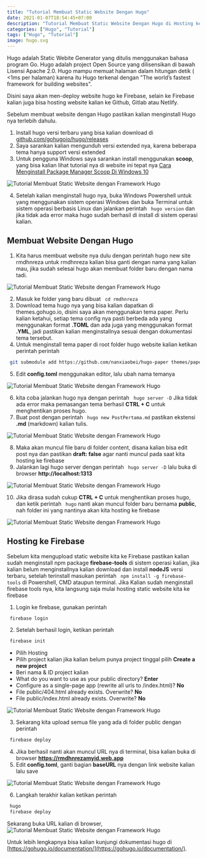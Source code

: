 ```yaml
---
title: "Tutorial Membuat Static Website Dengan Hugo"
date: 2021-01-07T18:54:45+07:00
description: "Tutorial Membuat Static Website Dengan Hugo di Hosting ke Firebase"
categories: ["Hugo", "Tutorial"]
tags: ["Hugo", "Tutorial"]
image: hugo.svg
---
```

Hugo adalah Static Webite Generator yang ditulis menggunakan bahasa program Go. Hugo adalah project Open Source yang dilisensikan di bawah Lisensi Apache 2.0. Hugo mampu memuat halaman dalam hitungan detik ( <1ms per halaman) karena itu Hugo terkenal dengan "The world’s fastest framework for building websites".

Disini saya akan men-deploy website hugo ke Firebase, selain ke Firebase kalian juga bisa hosting website kalian ke Github, Gitlab atau Netlify.

Sebelum membuat website dengan Hugo pastikan kalian menginstall Hugo nya terlebih dahulu.

1. Install hugo versi terbaru yang bisa kalian download di [github.com/gohugoio/hugo/releases](https://github.com/gohugoio/hugo/releases)
2. Saya sarankan kalian mengunduh versi extended nya, karena beberapa tema hanya support versi extended
3. Untuk pengguna Windows saya sarankan install menggunakan **scoop**, yang bisa kalian lihat tutorial nya di website ini tepat nya [Cara Menginstall Package Manager Scoop Di Windows 10](/cara-menginstall-package-manager-scoop-di-windows-10/)

![Tutorial Membuat Static Website dengan Framework Hugo](https://1.bp.blogspot.com/-dnVPw2BHVB8/X3iUG5N64hI/AAAAAAAACrc/AFjHbgjsNOAi0rEyDgG56ou8PVEpl2vTQCLcBGAsYHQ/s958/2.webp)

4. Setelah kalian menginstall hugo nya, buka Windows Powershell untuk yang menggunakan sistem operasi Windows dan buka Terminal untuk sistem operasi berbasis Linux dan jalankan perintah ``` hugo version``` dan jika tidak ada error maka hugo sudah berhasil di install di sistem operasi kalian.

## Membuat Website Dengan Hugo

1. Kita harus membuat website nya dulu dengan perintah  hugo new site rmdhnreza untuk rmdhnreza kalian bisa ganti dengan nama yang kalian mau, jika sudah selesai hugo akan membuat folder baru dengan nama tadi.

![Tutorial Membuat Static Website dengan Framework Hugo](https://1.bp.blogspot.com/-onczNnB0HZs/X3iUj6JxbzI/AAAAAAAACro/76K6ioQlgYQW8cDBogDGZMg6eX5n8v5ggCLcBGAsYHQ/s1150/3.webp)

2. Masuk ke folder yang baru dibuat ``` cd rmdhnreza```
3. Download tema hugo nya yang bisa kalian dapatkan di themes.gohugo.io, disini saya akan menggunakan tema paper. Perlu kalian ketahui, setiap tema config nya pasti berbeda ada yang menggunakan format **.TOML** dan ada juga yang menggunakan format **.YML**, jadi pastikan kalian menginstallnya sesuai dengan dokumentasi tema tersebut.
4. Untuk menginstall tema paper di root folder hugo website kalian ketikan perintah perintah 
```bash 
 git submodule add https://github.com/nanxiaobei/hugo-paper themes/paper
```
5. Edit **config.toml** menggunakan editor, lalu ubah nama temanya

![Tutorial Membuat Static Website dengan Framework Hugo](https://1.bp.blogspot.com/-fN1BGpEngMk/X_cNJlFcnXI/AAAAAAAACzI/sgrmLg7h9yAH7-OeocEeWlOI2_pAiZnqACLcBGAsYHQ/s960/9.webp)

6. kita coba jalankan hugo nya dengan perintah ``` hugo server -D``` Jika tidak ada error maka pemasangan tema berhasil **CTRL + C** untuk menghentikan proses hugo.
7. Buat post dengan perintah ``` hugo new PostPertama.md``` pastikan ekstensi **.md** (markdown) kalian tulis.

![Tutorial Membuat Static Website dengan Framework Hugo](https://1.bp.blogspot.com/-6jIwe9lsEEE/X_cOMDPE4fI/AAAAAAAACzQ/DUfo0Oqe2jEf_GkUrcovvQeznSLSBjjTgCLcBGAsYHQ/s637/11.webp)

8. Maka akan muncul file baru di folder content, disana kalian bisa edit post nya dan pastikan **draft: false** agar nanti muncul pada saat kita hosting ke firebase
9.  Jalankan lagi hugo server dengan perintah ``` hugo server -D``` lalu buka di browser **http://localhost:1313**

![Tutorial Membuat Static Website dengan Framework Hugo](https://1.bp.blogspot.com/-S9AvWTeMM_s/X3iVGmjVP5I/AAAAAAAACr8/bIxz6ueUNJ4tJBPnXe_FxHh2eCF4Q5SwQCLcBGAsYHQ/s1918/13.webp)

10. Jika dirasa sudah cukup **CTRL + C** untuk menghentikan proses hugo, dan ketik perintah ``` hugo``` nanti akan muncul folder baru bernama **public**, nah folder ini yang nantinya akan kita hosting ke firebase

![Tutorial Membuat Static Website dengan Framework Hugo](https://1.bp.blogspot.com/-C6uWslKC3o0/X3iVMzNz7vI/AAAAAAAACsA/u4Aj-jIGLOU14DrP9R3dNAJz6LASHk7KgCLcBGAsYHQ/s638/14.webp)

## Hosting ke Firebase
Sebelum kita mengupload static website kita ke Firebase pastikan kalian sudah menginstall npm package **firebase-tools** di sistem operasi kalian, jika kalian belum menginstallnya kalian download dan install **nodeJS** versi terbaru, setelah terinstall masukan perintah ``` npm install -g firebase-tools``` di Powershell, CMD ataupun terminal. Jika Kalian sudah menginstall firebase tools nya, kita langsung saja mulai hosting static website kita ke firebase

1. Login ke firebase, gunakan perintah
```bash
 firebase login
```
2. Setelah berhasil login, ketikan perintah
```bash
 firebase init
```
   * Pilih Hosting
   * Pilih project kalian jika kalian belum punya project tinggal pilih **Create a new project**
   * Beri nama & ID project kalian
   * What do you want to use as your public directory? **Enter**
   * Configure as a single-page app (rewrite all urls to /index.html)? **No**
   * File public/404.html already exists. Overwrite? **No**
   * File public/index.html already exists. Overwrite? **No**

![Tutorial Membuat Static Website dengan Framework Hugo](https://1.bp.blogspot.com/-eWXp0dNrDrg/X3icUKGHMyI/AAAAAAAACsk/wzYR9KvzYjonpc65e9siTrvXPVrTpIXjQCLcBGAsYHQ/s1078/16.webp)

3. Sekarang kita upload semua file yang ada di folder public dengan perintah
```bash
 firebase deploy
```
4. Jika berhasil nanti akan muncul URL nya di terminal, bisa kalian buka di browser **https://rmdhnrezamyid.web.app**
5. Edit **config.toml**, ganti bagian **baseURL** nya dengan link website kalian lalu save

![Tutorial Membuat Static Website dengan Framework Hugo](https://1.bp.blogspot.com/-04MLwZshVX8/X3icgE92o6I/AAAAAAAACss/vO8-kdBfQAY0vVY3QklY9NzuXatQm4N1gCLcBGAsYHQ/s958/18.webp)

6. Langkah terakhir kalian ketikan perintah
```bash
 hugo
 firebase deploy
```
Sekarang buka URL kalian di browser, 
![Tutorial Membuat Static Website dengan Framework Hugo](https://1.bp.blogspot.com/-LHm8DzZblIk/X3icsi-4zTI/AAAAAAAACs4/bg0soHYAn3kB9a6KKp-_opFp2D0uoVimwCLcBGAsYHQ/s1918/20.webp)

Untuk lebih lengkapnya bisa kalian kunjungi dokumentasi hugo di [https://gohugo.io/documentation/](https://gohugo.io/documentation/).